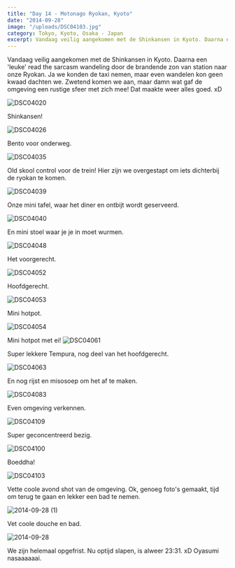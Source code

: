 ```yaml
---
title: "Day 14 - Motonago Ryokan, Kyoto"
date: "2014-09-28"
image: "/uploads/DSC04103.jpg"
category: Tokyo, Kyoto, Osaka - Japan
excerpt: Vandaag veilig aangekomen met de Shinkansen in Kyoto. Daarna een 'leuke' read the sarcasm wandeling door de...
---
```


Vandaag veilig aangekomen met de Shinkansen in Kyoto. Daarna een 'leuke' read the sarcasm wandeling door de brandende zon van station naar onze Ryokan. Ja we konden de taxi nemen, maar even wandelen kon geen kwaad dachten we. Zwetend komen we aan, maar damn wat gaf de omgeving een rustige sfeer met zich mee! Dat maakte weer alles goed. xD

![DSC04020](/uploads/DSC04020-1024x575.jpg)

Shinkansen!

![DSC04026](/uploads/DSC04026-1024x575.jpg)

Bento voor onderweg.

![DSC04035](/uploads/DSC04035-1024x575.jpg)

Old skool control voor de trein! Hier zijn we overgestapt om iets dichterbij de ryokan te komen.

![DSC04039](/uploads/DSC04039-1024x575.jpg)

Onze mini tafel, waar het diner en ontbijt wordt geserveerd.

![DSC04040](/uploads/DSC04040-1024x575.jpg)

En mini stoel waar je je in moet wurmen.

![DSC04048](/uploads/DSC04048-1024x575.jpg)

Het voorgerecht.

![DSC04052](/uploads/DSC04052-1024x575.jpg)

Hoofdgerecht.

![DSC04053](/uploads/DSC04053-1024x575.jpg)

Mini hotpot.

![DSC04054](/uploads/DSC04054-1024x575.jpg)

Mini hotpot met ei! ![DSC04061](/uploads/DSC04061-1024x575.jpg)

Super lekkere Tempura, nog deel van het hoofdgerecht.

![DSC04063](/uploads/DSC04063-1024x575.jpg)

En nog rijst en misosoep om het af te maken.

![DSC04083](/uploads/DSC04083-1024x575.jpg)

Even omgeving verkennen.

![DSC04109](/uploads/DSC04109-1024x575.jpg)

Super geconcentreerd bezig.

![DSC04100](/uploads/DSC04100-1024x575.jpg)

Boeddha!

![DSC04103](/uploads/DSC04103-1024x575.jpg)

Vette coole avond shot van de omgeving. Ok, genoeg foto's gemaakt, tijd om terug te gaan en lekker een bad te nemen.

![2014-09-28 (1)](/uploads/2014-09-28-1-1024x575.jpg)

Vet coole douche en bad.

![2014-09-28](/uploads/2014-09-28.jpg)

We zijn helemaal opgefrist. Nu optijd slapen, is alweer 23:31. xD Oyasumi nasaaaaaai.
